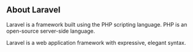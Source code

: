

## About Laravel

Laravel is a framework built using the PHP scripting language. PHP is an open-source server-side language.

Laravel is a web application framework with expressive, elegant syntax. 


